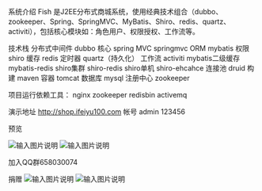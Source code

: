 系统介绍
Fish 是J2EE分布式商城系统，使用经典技术组合（dubbo、zookeeper、Spring、SpringMVC、MyBatis、Shiro、redis、quartz、activiti），包括核心模块如：角色用户、权限授权、工作流等。


技术栈
分布式中间件 dubbo 核心 spring MVC springmvc ORM mybatis 权限 shiro 缓存 redis 定时器 quartz（持久化） 工作流 activiti mybatis二级缓存 mybatis-redis shiro集群 shiro-redis shiro单机 shiro-ehcahce 连接池 druid 构建 maven 容器 tomcat 数据库 mysql 注册中心 zookeeper

项目运行依赖工具：
nginx
zookeeper
redisbin
activemq

演示地址
http://shop.ifeiyu100.com
帐号 admin 123456

预览
 
![输入图片说明](https://git.oschina.net/uploads/images/2017/0717/215807_a5a1209a_403761.png "1.png")
![输入图片说明](https://git.oschina.net/uploads/images/2017/0717/220611_047520ba_403761.png "2.png")

加入QQ群658030074

捐赠 
![输入图片说明](https://git.oschina.net/uploads/images/2017/0717/220920_c1be8f89_403761.jpeg "微信图片_20170717220043.jpg")
![输入图片说明](https://git.oschina.net/uploads/images/2017/0717/221027_8e945fb9_403761.jpeg "微信图片_20170717220831.jpg")
